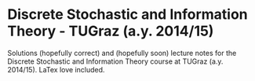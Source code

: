 Discrete Stochastic and Information Theory - TUGraz (a.y. 2014/15)
==================================================================

Solutions (hopefully correct) and (hopefully soon) lecture notes for the Discrete Stochastic and Information Theory course at TUGraz (a.y. 2014/15). LaTex love included. 
